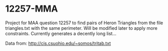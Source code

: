 # 12257-MMA

Project for MAA question 12257 to find pairs of Heron Triangles from the file triangles.txt with the same perimeter.
Will be modified later to apply more constraints.
Currently generates a decently long list...

Data from:
http://cis.csuohio.edu/~somos/tritab.txt
